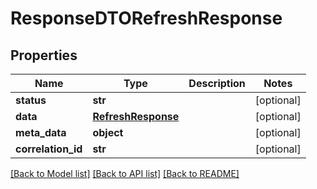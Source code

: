 # ResponseDTORefreshResponse

## Properties
Name | Type | Description | Notes
------------ | ------------- | ------------- | -------------
**status** | **str** |  | [optional] 
**data** | [**RefreshResponse**](RefreshResponse.md) |  | [optional] 
**meta_data** | **object** |  | [optional] 
**correlation_id** | **str** |  | [optional] 

[[Back to Model list]](../README.md#documentation-for-models) [[Back to API list]](../README.md#documentation-for-api-endpoints) [[Back to README]](../README.md)

